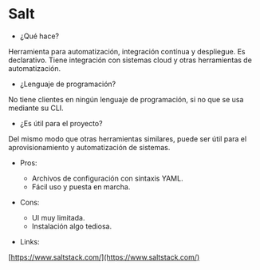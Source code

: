 # Salt

- ¿Qué hace?

Herramienta para automatización, integración contínua y despliegue. Es declarativo. Tiene integración con sistemas cloud y otras herramientas de automatización.

- ¿Lenguaje de programación?

No tiene clientes en ningún lenguaje de programación, si no que se usa mediante su CLI.

- ¿Es útil para el proyecto?

Del mismo modo que otras herramientas similares, puede ser útil para el aprovisionamiento y automatización de sistemas.

- Pros:
  - Archivos de configuración con sintaxis YAML.
  - Fácil uso y puesta en marcha.

- Cons:
  - UI muy limitada.
  - Instalación algo tediosa.

- Links:

[https://www.saltstack.com/](https://www.saltstack.com/)
